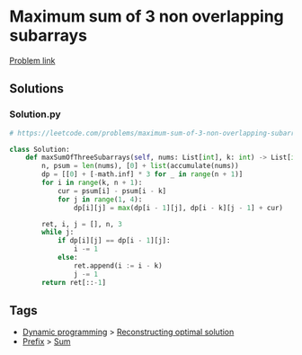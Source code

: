 # Maximum sum of 3 non overlapping subarrays

[Problem link](https://leetcode.com/problems/maximum-sum-of-3-non-overlapping-subarrays/)

## Solutions


### Solution.py
```py
# https://leetcode.com/problems/maximum-sum-of-3-non-overlapping-subarrays/

class Solution:
    def maxSumOfThreeSubarrays(self, nums: List[int], k: int) -> List[int]:
        n, psum = len(nums), [0] + list(accumulate(nums))
        dp = [[0] + [-math.inf] * 3 for _ in range(n + 1)]
        for i in range(k, n + 1):
            cur = psum[i] - psum[i - k]
            for j in range(1, 4):
                dp[i][j] = max(dp[i - 1][j], dp[i - k][j - 1] + cur)

        ret, i, j = [], n, 3
        while j:
            if dp[i][j] == dp[i - 1][j]:
                i -= 1
            else:
                ret.append(i := i - k)
                j -= 1
        return ret[::-1]
```
## Tags

* [Dynamic programming](/Collections/dynamic-programming.md#dynamic-programming) > [Reconstructing optimal solution](/Collections/dynamic-programming.md#reconstructing-optimal-solution)
* [Prefix](/Collections/prefix.md#prefix) > [Sum](/Collections/prefix.md#sum)
